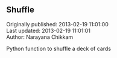 ## Shuffle  
Originally published: 2013-02-19 11:01:00  
Last updated: 2013-02-19 11:01:01  
Author: Narayana Chikkam  
  
Python function to shuffle a deck of cards